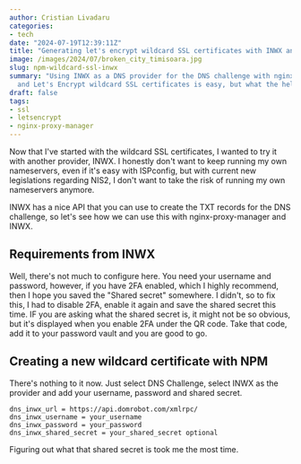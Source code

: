 ```yaml
---
author: Cristian Livadaru
categories:
- tech
date: "2024-07-19T12:39:11Z"
title: "Generating let's encrypt wildcard SSL certificates with INWX and DNS challenge"
image: /images/2024/07/broken_city_timisoara.jpg
slug: npm-wildcard-ssl-inwx
summary: "Using INWX as a DNS provider for the DNS challenge with nginx-proxy-manager
  and Let's Encrypt wildcard SSL certificates is easy, but what the hell is that shared secret?"
draft: false
tags:
- ssl
- letsencrypt
- nginx-proxy-manager
---
```


Now that I've started with the wildcard SSL certificates, I wanted to try it with another provider, INWX.
I honestly don't want to keep running my own nameservers, even if it's easy with ISPconfig, but with current
new legislations regarding NIS2, I don't want to take the risk of running my own nameservers anymore.

INWX has a nice API that you can use to create the TXT records for the DNS challenge, so let's see how we can use
this with nginx-proxy-manager and INWX.

## Requirements from INWX
Well, there's not much to configure here. You need your username and password, however, if you have 2FA
enabled, which I highly recommend, then I hope you saved the "Shared secret" somewhere.
I didn't, so to fix this, I had to disable 2FA, enable it again and save the shared secret this time.
IF you are asking what the shared secret is, it might not be so obvious, but it's displayed when you enable 2FA
under the QR code. Take that code, add it to your password vault and you are good to go.

## Creating a new wildcard certificate with NPM
There's nothing to it now. Just select DNS Challenge, select INWX as the provider and add your username, password and shared secret.

```
dns_inwx_url = https://api.domrobot.com/xmlrpc/
dns_inwx_username = your_username
dns_inwx_password = your_password
dns_inwx_shared_secret = your_shared_secret optional
```

Figuring out what that shared secret is took me the most time.
